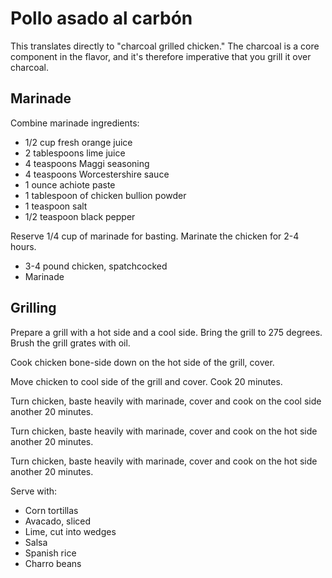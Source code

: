 Pollo asado al carbón
=====================

This translates directly to "charcoal grilled chicken." The charcoal is a core component in the flavor, and it's therefore imperative that you grill it over charcoal.

Marinade
--------

Combine marinade ingredients:

- 1/2 cup fresh orange juice
- 2 tablespoons lime juice
- 4 teaspoons Maggi seasoning
- 4 teaspoons Worcestershire sauce
- 1 ounce achiote paste
- 1 tablespoon of chicken bullion powder
- 1 teaspoon salt
- 1/2 teaspoon black pepper

Reserve 1/4 cup of marinade for basting. Marinate the chicken for 2-4 hours.

- 3-4 pound chicken, spatchcocked
- Marinade

Grilling
--------

Prepare a grill with a hot side and a cool side. Bring the grill to 275 degrees. Brush the grill grates with oil.

Cook chicken bone-side down on the hot side of the grill, cover.

Move chicken to cool side of the grill and cover. Cook 20 minutes.

Turn chicken, baste heavily with marinade, cover and cook on the cool side another 20 minutes.

Turn chicken, baste heavily with marinade, cover and cook on the hot side another 20 minutes.

Turn chicken, baste heavily with marinade, cover and cook on the hot side another 20 minutes.

Serve with:

- Corn tortillas
- Avacado, sliced
- Lime, cut into wedges
- Salsa
- Spanish rice
- Charro beans
